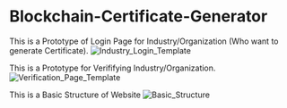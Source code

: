 # Blockchain-Certificate-Generator

This is a Prototype of Login Page for Industry/Organization (Who want to generate Certificate).
![Industry_Login_Template](https://github.com/Himesh-032/blockchain-certificate-generator/assets/145576571/637bcf1d-1d16-47fe-b84d-6ef742c0db9c)

This is a Prototype for Verififying Industry/Organization.
![Verification_Page_Template](https://github.com/Himesh-032/blockchain-certificate-generator/assets/145576571/15e48cf1-a389-46ed-b65e-e7f51bb0d38c)

This is a Basic Structure of Website
![Basic_Structure](https://github.com/Himesh-032/blockchain-certificate-generator/assets/145576571/971c090d-edf0-4c43-90aa-aca90899370e)
